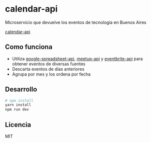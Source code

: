 # calendar-api

Microservicio que devuelve los eventos de tecnología en Buenos Aires

[calendar-api](http://calendar-api.now.sh/)

## Como funciona

* Utiliza [google-spreadsheet-api](https://github.com/meetupjs-ar/google-spreadsheet-api), [meetup-api](https://github.com/meetupjs-ar/meetup-api) y [eventbrite-api](https://github.com/meetupjs-ar/eventbrite-api) para obtener eventos de diversas fuentes
* Descarta eventos de días anteriores
* Agrupa por mes y los ordena por fecha

## Desarrollo

```bash
# npm install
yarn install
npm run dev
```

## Licencia

MIT